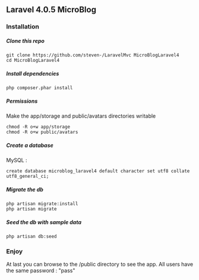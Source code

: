 ## Laravel 4.0.5 MicroBlog

### Installation

##### Clone this repo

    git clone https://github.com/steven-/LaravelMvc MicroBlogLaravel4
    cd MicroBlogLaravel4

##### Install dependencies

    php composer.phar install

##### Permissions 

Make the app/storage and public/avatars directories writable

    chmod -R o+w app/storage
    chmod -R o+w public/avatars


##### Create a database

MySQL :

    create database microblog_laravel4 default character set utf8 collate utf8_general_ci;

##### Migrate the db

    php artisan migrate:install
    php artisan migrate
    
##### Seed the db with sample data

    php artisan db:seed



### Enjoy

At last you can browse to the /public directory to see the app.
All users have the same password : "pass"